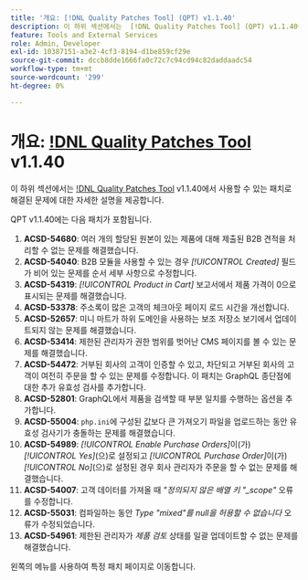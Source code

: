 ```yaml
---
title: '개요: [!DNL Quality Patches Tool] (QPT) v1.1.40'
description: 이 하위 섹션에서는  [!DNL Quality Patches Tool] (QPT) v1.1.40에서 사용할 수 있는 패치로 해결된 문제에 대한 자세한 설명을 제공합니다.
feature: Tools and External Services
role: Admin, Developer
exl-id: 10387151-a3e2-4cf3-8194-d1be859cf29e
source-git-commit: dccb8dde1666fa0c72c7c94cd94c82daddaadc54
workflow-type: tm+mt
source-wordcount: '299'
ht-degree: 0%

---
```


# 개요: [!DNL Quality Patches Tool](QPT) v1.1.40

이 하위 섹션에서는 [!DNL Quality Patches Tool](QPT) v1.1.40에서 사용할 수 있는 패치로 해결된 문제에 대한 자세한 설명을 제공합니다.

QPT v1.1.40에는 다음 패치가 포함됩니다.

1. **ACSD-54680**: 여러 개의 할당된 원본이 있는 제품에 대해 제출된 B2B 견적을 처리할 수 없는 문제를 해결했습니다.
1. **ACSD-54040**: B2B 모듈을 사용할 수 있는 경우 *[!UICONTROL Created]* 필드가 비어 있는 문제를 순서 세부 사항으로 수정합니다.
1. **ACSD-54319**: *[!UICONTROL Product in Cart]* 보고서에서 제품 가격이 0으로 표시되는 문제를 해결했습니다.
1. **ACSD-53378**: 주소록이 많은 고객의 체크아웃 페이지 로드 시간을 개선합니다.
1. **ACSD-52657**: 미니 마트가 하위 도메인을 사용하는 보조 저장소 보기에서 업데이트되지 않는 문제를 해결했습니다.
1. **ACSD-53414**: 제한된 관리자가 권한 범위를 벗어난 CMS 페이지를 볼 수 있는 문제를 해결했습니다.
1. **ACSD-54472**: 거부된 회사의 고객이 인증할 수 있고, 차단되고 거부된 회사의 고객이 여전히 주문을 할 수 있는 문제를 수정합니다. 이 패치는 GraphQL 종단점에 대한 추가 유효성 검사를 추가합니다.
1. **ACSD-52801**: GraphQL에서 제품을 검색할 때 부분 일치를 수행하는 옵션을 추가합니다.
1. **ACSD-55004**: `php.ini`에 구성된 값보다 큰 가져오기 파일을 업로드하는 동안 유효성 검사기가 충돌하는 문제를 해결했습니다.
1. **ACSD-54989**: *[!UICONTROL Enable Purchase Orders]*&#x200B;이(가) *[!UICONTROL Yes]*(으)로 설정되고 *[!UICONTROL Purchase Order]*&#x200B;이(가) *[!UICONTROL No]*(으)로 설정된 경우 회사 관리자가 주문을 할 수 없는 문제를 해결했습니다.
1. **ACSD-54007**: 고객 데이터를 가져올 때 *&quot;정의되지 않은 배열 키 &quot;_scope&quot;* 오류를 수정합니다.
1. **ACSD-55031**: 컴파일하는 동안 *Type &quot;mixed&quot;를 null을 허용할 수 없습니다* 오류가 수정되었습니다.
1. **ACSD-54961**: 제한된 관리자가 *제품 검토* 상태를 일괄 업데이트할 수 없는 문제를 해결했습니다.

왼쪽의 메뉴를 사용하여 특정 패치 페이지로 이동합니다.
